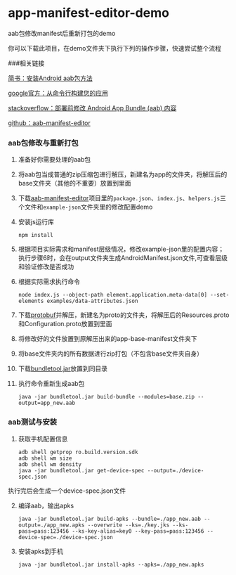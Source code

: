 # app-manifest-editor-demo

aab包修改manifest后重新打包的demo

你可以下载此项目，在demo文件夹下执行下列的操作步骤，快速尝试整个流程

###相关链接

[简书：安装Android aab包方法](https://www.jianshu.com/p/0a40f33d3677)

[google官方：从命令行构建您的应用](https://developer.android.com/studio/build/building-cmdline#bundletool-build)

[stackoverflow：部署前修改 Android App Bundle (aab) 内容](https://www.jianshu.com/p/0a40f33d3677)

[github：aab-manifest-editor](https://github.com/soulan/aab-manifest-editor)

### aab包修改与重新打包

1. 准备好你需要处理的aab包

2. 将aab包当成普通的zip压缩包进行解压，新建名为app的文件夹，将解压后的base文件夹（其他的不重要）放置到里面

3. 下载[aab-manifest-editor]( https://github.com/soulan/aab-manifest-editor)项目里的`package.json`、`index.js`、`helpers.js`三个文件和`example-json`文件夹里的修改配置demo

4. 安装js运行库

       npm install

5. 根据项目实际需求和manifest层级情况，修改example-json里的配置内容；执行步骤6时，会在output文件夹生成AndroidManifest.json文件,可查看层级和验证修改是否成功

6. 根据实际需求执行命令

       node index.js --object-path element.application.meta-data[0] --set-elements examples/data-attributes.json

7. 下载[protobuf](https://mvnrepository.com/artifact/com.android.tools.build/aapt2-proto?repo=google)并解压，新建名为proto的文件夹，将解压后的Resources.proto和Configuration.proto放置到里面

8. 将修改好的文件放置到原解压出来的app-base-manifest文件夹下

9. 将base文件夹内的所有数据进行zip打包（不包含base文件夹自身）

10. 下载[bundletool.jar](https://github.com/google/bundletool/releases)放置到同目录

11. 执行命令重新生成aab包

        java -jar bundletool.jar build-bundle --modules=base.zip --output=app_new.aab



### aab测试与安装

1. 获取手机配置信息

       adb shell getprop ro.build.version.sdk
       adb shell wm size
       adb shell wm density
       java -jar bundletool.jar get-device-spec --output=./device-spec.json

执行完后会生成一个device-spec.json文件

2. 编译aab，输出apks

       java -jar bundletool.jar build-apks --bundle=./app_new.aab --output=./app_new.apks --overwrite --ks=./key.jks --ks-pass=pass:123456 --ks-key-alias=key0 --key-pass=pass:123456 --device-spec=./device-spec.json

3. 安装apks到手机

       java -jar bundletool.jar install-apks --apks=./app_new.apks